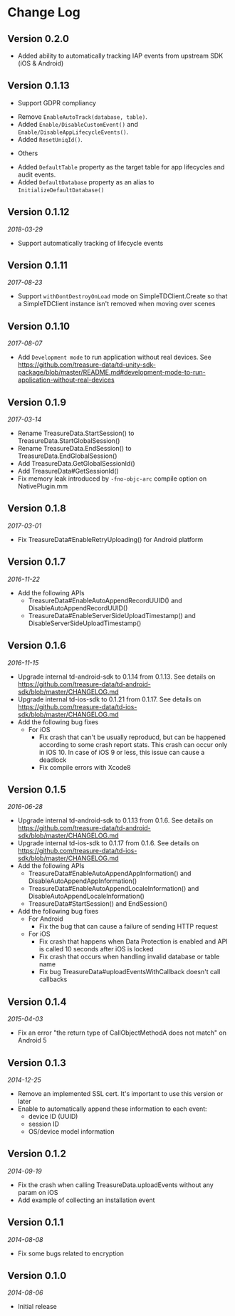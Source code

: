 # Change Log

## Version 0.2.0

* Added ability to automatically tracking IAP events from upstream SDK (iOS & Android)

## Version 0.1.13

* Support GDPR compliancy

- Remove `EnableAutoTrack(database, table)`.
- Added `Enable/DisableCustomEvent()` and `Enable/DisableAppLifecycleEvents()`.
- Added `ResetUniqId()`.

* Others

- Added `DefaultTable` property as the target table for app lifecycles and audit events.
- Added `DefaultDatabase` property as an alias to `InitializeDefaultDatabase()`

## Version 0.1.12
_2018-03-29_

* Support automatically tracking of lifecycle events

## Version 0.1.11
_2017-08-23_

* Support `withDontDestroyOnLoad` mode on SimpleTDClient.Create so that a SimpleTDClient instance isn't removed when moving over scenes

## Version 0.1.10
_2017-08-07_

* Add `Development mode` to run application without real devices. See https://github.com/treasure-data/td-unity-sdk-package/blob/master/README.md#development-mode-to-run-application-without-real-devices

## Version 0.1.9
_2017-03-14_

* Rename TreasureData.StartSession() to TreasureData.StartGlobalSession()
* Rename TreasureData.EndSession() to TreasureData.EndGlobalSession()
* Add TreasureData.GetGlobalSessionId()
* Add TreasureData#GetSessionId()
* Fix memory leak introduced by `-fno-objc-arc` compile option on NativePlugin.mm

## Version 0.1.8
_2017-03-01_

* Fix TreasureData#EnableRetryUploading() for Android platform 


## Version 0.1.7
_2016-11-22_

* Add the following APIs
	* TreasureData#EnableAutoAppendRecordUUID() and DisableAutoAppendRecordUUID()
	* TreasureData#EnableServerSideUploadTimestamp() and DisableServerSideUploadTimestamp()


## Version 0.1.6
_2016-11-15_

* Upgrade internal td-android-sdk to 0.1.14 from 0.1.13. See details on https://github.com/treasure-data/td-android-sdk/blob/master/CHANGELOG.md
* Upgrade internal td-ios-sdk to 0.1.21 from 0.1.17. See details on https://github.com/treasure-data/td-ios-sdk/blob/master/CHANGELOG.md
* Add the following bug fixes
	* For iOS
		* Fix crash that can't be usually reproducd, but can be happened according to some crash report stats. This crash can occur only in iOS 10. In case of iOS 9 or less, this issue can cause a deadlock
		* Fix compile errors with Xcode8


## Version 0.1.5
_2016-06-28_

* Upgrade internal td-android-sdk to 0.1.13 from 0.1.6. See details on https://github.com/treasure-data/td-android-sdk/blob/master/CHANGELOG.md
* Upgrade internal td-ios-sdk to 0.1.17 from 0.1.6. See details on https://github.com/treasure-data/td-ios-sdk/blob/master/CHANGELOG.md
* Add the following APIs
	* TreasureData#EnableAutoAppendAppInformation() and DisableAutoAppendAppInformation()
	* TreasureData#EnableAutoAppendLocaleInformation() and DisableAutoAppendLocaleInformation()
	* TreasureData#StartSession() and EndSession()
* Add the following bug fixes
	* For Android
		* Fix the bug that can cause a failure of sending HTTP request
	* For iOS
		* Fix crash that happens when Data Protection is enabled and API is called 10 seconds after iOS is locked
		* Fix crash that occurs when handling invalid database or table name
		* Fix bug TreasureData#uploadEventsWithCallback doesn't call callbacks

## Version 0.1.4
_2015-04-03_

* Fix an error "the return type of CallObjectMethodA does not match" on Android 5

## Version 0.1.3
_2014-12-25_

* Remove an implemented SSL cert. It's important to use this version or later
* Enable to automatically append these information to each event:
	* device ID (UUID)
	* session ID
	* OS/device model information

## Version 0.1.2
_2014-09-19_

* Fix the crash when calling TreasureData.uploadEvents without any param on iOS
* Add example of collecting an installation event

## Version 0.1.1
_2014-08-08_

* Fix some bugs related to encryption

## Version 0.1.0
_2014-08-06_

* Initial release
